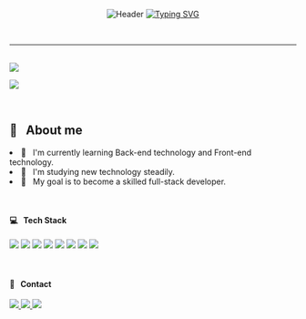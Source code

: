 <div align="center">
  
![Header](https://capsule-render.vercel.app/api?type=waving&color=4E88F7&text=&animation=twinkling&height=80)
[![Typing SVG](https://readme-typing-svg.demolab.com?font=Playball&size=35&pause=1000&color=4E88F7&center=true&vCenter=true&width=435&lines=Welcome+to+My+Github!%20👋)](https://git.io/typing-svg)

</div>

<br>
<hr>

<div style="display: flex; justify-content: space-between; align-items: center;">
<!-- hits -->
<!-- <a href="https://hits.seeyoufarm.com"><img src="https://hits.seeyoufarm.com/api/count/incr/badge.svg?url=https%3A%2F%2Fgithub.com%2Fdodam24%2Fhit-counter&count_bg=%234483FF&title_bg=%23555555&icon=&icon_color=%23E7E7E7&title=hits&edge_flat=false"/>
</a> -->

<!-- Solved.ac Profile -->
<!-- <a href="https://solved.ac/dam24">
  <img src="http://mazassumnida.wtf/api/mini/generate_badge?boj=dam24" alt="Solved.ac Profile">
</a> -->
</div>

<br>
  
  <!-- Dodam's Github stats -->
  <img src="https://github-readme-stats.vercel.app/api?username=dodam24&layout=compact&theme=tokyonight&hide_border=false&show_icons=true">
  
  <!-- Top Langs -->
  <a href="https://github.com/metleeha"><img src="https://github-readme-stats.vercel.app/api/top-langs/?username=dodam24&layout=compact&theme=tokyonight&hide_border=false"></a>

  <!-- [![Solved.ac 프로필](http://mazassumnida.wtf/api/v2/generate_badge?boj=dam24)](https://solved.ac/dam24) -->

<br>

<!-- ![3D](./profile-3d-contrib/profile-night-rainbow.svg) -->
</div>

<h2> 💬 &nbsp; About me </h2>
  <p>  
  <li> 🌱 &nbsp; I'm currently learning Back-end technology and Front-end technology.</li>
  <li> 📝 &nbsp; I'm studying new technology steadily.</li>
  <li> 🌈 &nbsp; My goal is to become a skilled full-stack developer.</li>
  <!-- Hello, I'm Do-dam. I majored in Hotel Management and double majored in Business Administration.
  I worked in the hospitality industry including hotels and airlines.
  After I got interested in Software development, I decided to switch career as a programmer.
  So, I'm currently learning Back-End skills and Front-End skills. 
  I strive to be a developer who learns and grows every day. / I want to be a good developer by making use of my experience so far. -->
    <!-- <sub> - I'm currently studying IT knowledge such as Backend technology and Computer science. </sub>
    <br> <sub> - I majored in Hotel Management and double majored in Business Administration. </sub>
    <br> <sub> - I'm interested in collaborating with others and growing up together. </sub> -->
  </p>
<br>

<h4> 💻 &nbsp; Tech Stack </h4>
<p>
  <img src="https://img.shields.io/badge/React-444444?style=flat-square&amp;logo=React">
  <img src="https://img.shields.io/badge/JavaScript-%23323330.svg?style=flat-square&amp;logo=JavaScript&amp;logoColor=%23F7DF1E">
  <img src="https://img.shields.io/badge/Java-007396?style=flat-square&amp;logo=CoffeeScript&amp;logoColor=white">
  <img src="https://img.shields.io/badge/Python-3776AB?style=flat-square&amp;logo=Python&amp;logoColor=FFDD54">
  <img src="https://img.shields.io/badge/Spring-6DB33F?style=flat-square&amp;logo=Spring&amp;logoColor=white">
  <img src="https://img.shields.io/badge/Git-F05032?style=flat-square&amp;logo=git&amp;logoColor=white">
  <img src="https://img.shields.io/badge/Docker-2496ED?style=flat-square&amp;logo=Docker&amp;logoColor=white">
  <img src="https://img.shields.io/badge/Kubernetes-326CE5?style=flat-square&amp;logo=Kubernetes&amp;logoColor=white">
  <!--
  <code><img height="30" alt="javascript" src="https://raw.githubusercontent.com/github/explore/80688e429a7d4ef2fca1e82350fe8e3517d3494d/topics/javascript/javascript.png"></code>
  <code><img height="30" alt="typescript" src="https://raw.githubusercontent.com/github/explore/80688e429a7d4ef2fca1e82350fe8e3517d3494d/topics/typescript/typescript.png"></code>
  <code><img height="30" alt="react" src="https://raw.githubusercontent.com/github/explore/80688e429a7d4ef2fca1e82350fe8e3517d3494d/topics/react/react.png"></code>
  <code><img height="30" alt="graphql" src="https://raw.githubusercontent.com/github/explore/5c058a388828bb5fde0bcafd4bc867b5bb3f26f3/topics/graphql/graphql.png"></code>
  <code><img height="30" alt="nodejs" src="https://raw.githubusercontent.com/github/explore/80688e429a7d4ef2fca1e82350fe8e3517d3494d/topics/nodejs/nodejs.png"></code>    
  -->
</p>
  <br>

<h4> 📨 &nbsp; Contact </h4>
<p>
  <a href="mailto:dodam0724@gmail.com" target="_blank">
    <img src="https://img.shields.io/badge/Gmail-EA4335?style=flat-square&logo=Gmail&logoColor=white"/>
  </a>
  <a href="">
    <img src="https://img.shields.io/badge/Instagram-E4405F?style=flat-square&logo=Instagram&logoColor=white"/>
  </a>
    <!-- <img src="https://img.shields.io/badge/Tistory-FFB80B?style=flat-square&logo=Tistory&logoColor=white"/> -->
  <a href="">
    <img src="https://img.shields.io/badge/Tech%20Blog-11B48A?style=flat-square&logo=Vimeo&logoColor=white"/>
  </a>
    <!-- <img src="https://img.shields.io/badge/GitHub-181717?style=flat-square&logo=GitHub&logoColor=white"/> -->
</p>
